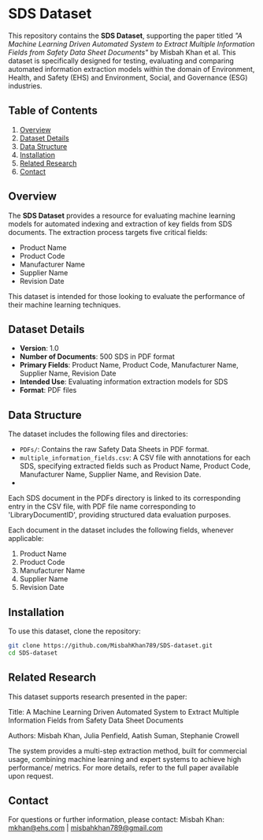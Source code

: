 # SDS Dataset

This repository contains the **SDS Dataset**, supporting the paper titled *"A Machine Learning Driven Automated System to Extract Multiple Information Fields from Safety Data Sheet Documents"* by Misbah Khan et al. This dataset is specifically designed for testing, evaluating and comparing automated information extraction models within the domain of Environment, Health, and Safety (EHS) and Environment, Social, and Governance (ESG) industries.

## Table of Contents

1. [Overview](#overview)
2. [Dataset Details](#dataset-details)
3. [Data Structure](#data-structure)
4. [Installation](#installation)
5. [Related Research](#related-research)
6. [Contact](#contact)

## Overview

The **SDS Dataset** provides a resource for  evaluating machine learning models for automated indexing and extraction of key fields from SDS documents. The extraction process targets five critical fields:
- Product Name
- Product Code
- Manufacturer Name
- Supplier Name
- Revision Date

This dataset is intended for those looking to evaluate the performance of their machine learning techniques.

## Dataset Details

- **Version**: 1.0
- **Number of Documents**: 500 SDS in PDF format
- **Primary Fields**: Product Name, Product Code, Manufacturer Name, Supplier Name, Revision Date
- **Intended Use**: Evaluating information extraction models for SDS
- **Format**: PDF files

## Data Structure

The dataset includes the following files and directories:

- `PDFs/`: Contains the raw Safety Data Sheets in PDF format.
- `multiple_information_fields.csv`: A CSV file with annotations for each SDS, specifying extracted fields such as Product Name, Product Code, Manufacturer Name, Supplier Name, and Revision Date.
- 
Each SDS document in the PDFs directory is linked to its corresponding entry in the CSV file, with PDF file name corresponding to 'LibraryDocumentID', providing structured data evaluation purposes.


Each document in the dataset includes the following fields, whenever applicable:
1. Product Name
2. Product Code
3. Manufacturer Name
4. Supplier Name
5. Revision Date

## Installation

To use this dataset, clone the repository:

```bash
git clone https://github.com/MisbahKhan789/SDS-dataset.git
cd SDS-dataset
```

## Related Research
This dataset supports research presented in the paper:

Title: A Machine Learning Driven Automated System to Extract Multiple Information Fields from Safety Data Sheet Documents

Authors: Misbah Khan, Julia Penfield, Aatish Suman, Stephanie Crowell

The system provides a multi-step extraction method, built for commercial usage, combining machine learning and expert systems to achieve high performance/ metrics. 
For more details, refer to the full paper available upon request.


## Contact
For questions or further information, please contact:
Misbah Khan: mkhan@ehs.com | misbahkhan789@gmail.com


